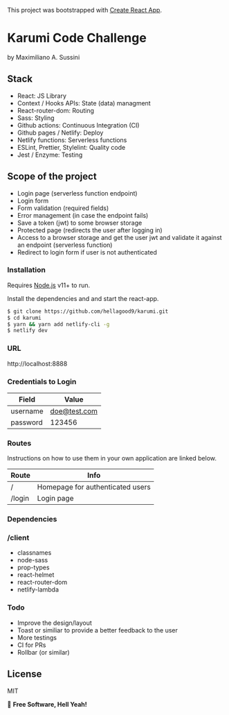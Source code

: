 This project was bootstrapped with [Create React App](https://github.com/facebook/create-react-app).

# Karumi Code Challenge

by Maximiliano A. Sussini

## Stack

  - React: JS Library
  - Context / Hooks APIs: State (data) managment
  - React-router-dom: Routing
  - Sass: Styling
  - Github actions: Continuous Integration (CI)
  - Github pages / Netlify: Deploy
  - Netlify functions: Serverless functions
  - ESLint, Prettier, Stylelint: Quality code
  - Jest / Enzyme: Testing
  
## Scope of the project

- Login page (serverless function endpoint)
- Login form
- Form validation (required fields)
- Error management (in case the endpoint fails)
- Save a token (jwt) to some browser storage
- Protected page (redirects the user after logging in)
- Access to a browser storage and get the user jwt and validate it against an endpoint (serverless function)
- Redirect to login form if user is not authenticated

### Installation

Requires [Node.js](https://nodejs.org/) v11+ to run.

Install the dependencies and and start the react-app.

```sh
$ git clone https://github.com/hellagood9/karumi.git
$ cd karumi
$ yarn && yarn add netlify-cli -g
$ netlify dev
```

### URL
http://localhost:8888

### Credentials to Login

| Field | Value |
| ------ | ------ |
| username | doe@test.com
| password | 123456

### Routes

Instructions on how to use them in your own application are linked below.

| Route | Info |
| ------ | ------ |
| / | Homepage for authenticated users
| /login | Login page 

### Dependencies

### /client
- classnames
- node-sass
- prop-types
- react-helmet
- react-router-dom
- netlify-lambda

### Todo
- Improve the design/layout
- Toast or similiar to provide a better feedback to the user
- More testings
- CI for PRs
- Rollbar (or similar)

License
----

MIT

:muscle:
**Free Software, Hell Yeah!**
